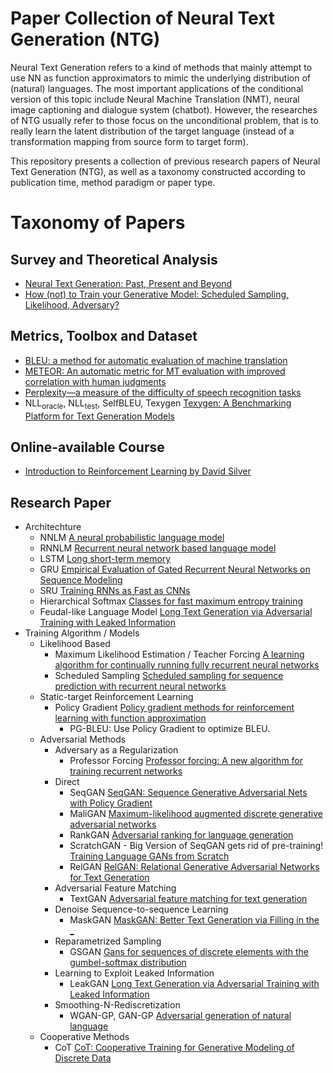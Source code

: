 # Paper Collection of Neural Text Generation (NTG)

Neural Text Generation refers to a kind of methods that mainly attempt to use NN as function approximators to mimic the underlying distribution of (natural) languages. The most important applications of the conditional version of this topic include Neural Machine Translation (NMT), neural image captioning and dialogue system (chatbot). However, the researches of NTG usually refer to those focus on the unconditional problem, that is to really learn the latent distribution of the target language (instead of a transformation mapping from source form to target form).

This repository presents a collection of previous research papers of Neural Text Generation (NTG), as well as a taxonomy constructed according to publication time, method paradigm or paper type.

# Taxonomy of Papers 

## Survey and Theoretical Analysis
* [Neural Text Generation: Past, Present and Beyond](https://arxiv.org/abs/1803.07133)
* [How (not) to Train your Generative Model: Scheduled Sampling, Likelihood, Adversary?](https://arxiv.org/abs/1511.05101)
## Metrics, Toolbox and Dataset
* [BLEU: a method for automatic evaluation of machine translation](https://dl.acm.org/citation.cfm?id=1073135)
* [METEOR: An automatic metric for MT evaluation with improved correlation with human judgments](http://www.aclweb.org/anthology/W05-0909)
* [Perplexity—a measure of the difficulty of speech recognition tasks](http://adsabs.harvard.edu/abs/1977ASAJ...62Q..63J)
* NLL<sub>oracle</sub>, NLL<sub>test</sub>, SelfBLEU, Texygen [Texygen: A Benchmarking Platform for Text Generation Models](https://arxiv.org/abs/1802.01886)
## Online-available Course
* [Introduction to Reinforcement Learning by David Silver](https://www.youtube.com/watch?v=2pWv7GOvuf0&list=PLqYmG7hTraZDM-OYHWgPebj2MfCFzFObQ)
## Research Paper
* Architechture
    * NNLM [A neural probabilistic language model](http://www.jmlr.org/papers/v3/bengio03a.html)
    * RNNLM [Recurrent neural network based language model](https://www.isca-speech.org/archive/interspeech_2010/i10_1045.html)
    * LSTM [Long short-term memory](https://www.mitpressjournals.org/doi/abs/10.1162/neco.1997.9.8.1735)
    * GRU [Empirical Evaluation of Gated Recurrent Neural Networks on Sequence Modeling](https://arxiv.org/abs/1412.3555)
    * SRU [Training RNNs as Fast as CNNs](https://arxiv.org/abs/1709.02755)
    * Hierarchical Softmax [Classes for fast maximum entropy training](https://ieeexplore.ieee.org/abstract/document/940893/)
    * Feudal-like Language Model [Long Text Generation via Adversarial Training with Leaked Information](https://arxiv.org/abs/1709.08624)
* Training Algorithm / Models
    * Likelihood Based
        * Maximum Likelihood Estimation / Teacher Forcing [A learning algorithm for continually running fully recurrent neural networks](https://www.mitpressjournals.org/doi/abs/10.1162/neco.1989.1.2.270)
        * Scheduled Sampling [Scheduled sampling for sequence prediction with recurrent neural networks](http://papers.nips.cc/paper/5956-scheduled-sampling-for-sequence-prediction-with-recurrent-neural-networks)
    * Static-target Reinforcement Learning
        * Policy Gradient [Policy gradient methods for reinforcement learning with function approximation](http://papers.nips.cc/paper/1713-policy-gradient-methods-for-reinforcement-learning-with-function-approximation.pdf)
            * PG-BLEU: Use Policy Gradient to optimize BLEU.
    * Adversarial Methods
        * Adversary as a Regularization
            * Professor Forcing [Professor forcing: A new algorithm for training recurrent networks](http://papers.nips.cc/paper/6098-professor-forcing-a-new-algorithm-for-training-recurrent-networks)
        * Direct
            * SeqGAN [ SeqGAN: Sequence Generative Adversarial Nets with Policy Gradient](http://www.aaai.org/ocs/index.php/AAAI/AAAI17/paper/download/14344/14489)
            * MaliGAN [Maximum-likelihood augmented discrete generative adversarial networks](https://arxiv.org/abs/1702.07983)
            * RankGAN [Adversarial ranking for language generation](http://papers.nips.cc/paper/6908-adversarial-ranking-for-language-generation)
            * ScratchGAN - Big Version of SeqGAN gets rid of pre-training! [Training Language GANs from Scratch](https://arxiv.org/abs/1905.09922)
            * RelGAN [RelGAN: Relational Generative Adversarial Networks for Text Generation](https://openreview.net/forum?id=rJedV3R5tm)
        * Adversarial Feature Matching
            * TextGAN [Adversarial feature matching for text generation](https://arxiv.org/abs/1706.03850)
        * Denoise Sequence-to-sequence Learning
            * MaskGAN [MaskGAN: Better Text Generation via Filling in the _](https://arxiv.org/abs/1801.07736)
        * Reparametrized Sampling
            * GSGAN [Gans for sequences of discrete elements with the gumbel-softmax distribution](https://arxiv.org/abs/1611.04051)
        * Learning to Exploit Leaked Information
            * LeakGAN [Long Text Generation via Adversarial Training with Leaked Information](https://arxiv.org/abs/1709.08624)
        * Smoothing-N-Rediscretization
            * WGAN-GP, GAN-GP [Adversarial generation of natural language](https://arxiv.org/abs/1705.10929)
    * Cooperative Methods
        * CoT [CoT: Cooperative Training for Generative Modeling of Discrete Data](https://arxiv.org/abs/1804.03782)
